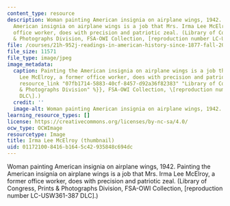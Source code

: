 ```yaml
---
content_type: resource
description: Woman painting American insignia on airplane wings, 1942. Painting the
  American insignia on airplane wings is a job that Mrs. Irma Lee McElroy, a former
  office worker, does with precision and patriotic zeal. (Library of Congress, Prints
  & Photographs Division, FSA-OWI Collection, [reproduction number LC-USW361-387 DLC].)
file: /courses/21h-952j-readings-in-american-history-since-1877-fall-2003/011721008416b1645c42935848c694dc_21h-952jf03-th.jpg
file_size: 11571
file_type: image/jpeg
image_metadata:
  caption: Painting the American insignia on airplane wings is a job that Mrs. Irma
    Lee McElroy, a former office worker, does with precision and patriotic zeal. ({{%
    resource_link "07fb1714-5883-40cf-8457-d92a36f82383" "Library of Congress, Prints
    & Photographs Division" %}}, FSA-OWI Collection, \[reproduction number LC-USW361-387
    DLC\].)
  credit: ''
  image-alt: Woman painting American insignia on airplane wings, 1942.
learning_resource_types: []
license: https://creativecommons.org/licenses/by-nc-sa/4.0/
ocw_type: OCWImage
resourcetype: Image
title: Irma Lee McElroy (thumbnail)
uid: 01172100-8416-b164-5c42-935848c694dc
---
```

Woman painting American insignia on airplane wings, 1942. Painting the American insignia on airplane wings is a job that Mrs. Irma Lee McElroy, a former office worker, does with precision and patriotic zeal. (Library of Congress, Prints & Photographs Division, FSA-OWI Collection, [reproduction number LC-USW361-387 DLC].)